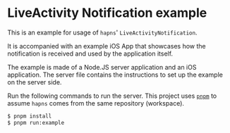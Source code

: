 # LiveActivity Notification example

This is an example for usage of `hapns`' `LiveActivityNotification`.

It is accompanied with an example iOS App that showcases how the notification is received and used by the application itself.

The example is made of a Node.JS server application and an iOS application.
The server file contains the instructions to set up the example on the server side.

Run the following commands to run the server. This project uses [`pnpm`](https://pnpm.io/) to assume `hapns` comes from the same repository (workspace).

```sh
$ pnpm install
$ pnpm run:example
```
